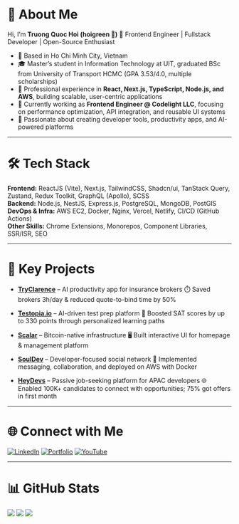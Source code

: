 

# 👋 About Me

Hi, I’m **Truong Quoc Hoi (hoigreen 🍏)**
🚀 Frontend Engineer | Fullstack Developer | Open-Source Enthusiast

* 📍 Based in Ho Chi Minh City, Vietnam
* 🎓 Master’s student in Information Technology at UIT, graduated BSc from University of Transport HCMC (GPA 3.53/4.0, multiple scholarships)
* 💼 Professional experience in **React, Next.js, TypeScript, Node.js, and AWS**, building scalable, user-centric applications
* 🔭 Currently working as **Frontend Engineer @ Codelight LLC**, focusing on performance optimization, API integration, and reusable UI systems
* 🌱 Passionate about creating developer tools, productivity apps, and AI-powered platforms

---

# 🛠 Tech Stack

**Frontend:** ReactJS (Vite), Next.js, TailwindCSS, Shadcn/ui, TanStack Query, Zustand, Redux Toolkit, GraphQL (Apollo), SCSS \
**Backend:** Node.js, NestJS, Express.js, PostgreSQL, MongoDB, PostGIS \
**DevOps & Infra:** AWS EC2, Docker, Nginx, Vercel, Netlify, CI/CD (GitHub Actions) \
**Other Skills:** Chrome Extensions, Monorepos, Component Libraries, SSR/ISR, SEO

---

# 📌 Key Projects

* **[TryClarence](https://www.tryclarence.com)** – AI productivity app for insurance brokers
  ⏱️ Saved brokers 3h/day & reduced quote-to-bind time by 50%

* **[Testopia.io](https://www.testopia.io)** – AI-driven test prep platform
  🎯 Boosted SAT scores by up to 330 points through personalized learning paths

* **[Scalar](https://scalar.org)** – Bitcoin-native infrastructure
  🖥️ Built interactive UI for homepage & management platform

* **[SoulDev](https://souldev.vercel.app)** – Developer-focused social network
  💬 Implemented messaging, collaboration, and deployed on AWS with Docker

* **[HeyDevs](https://dev.heydevs.io)** – Passive job-seeking platform for APAC developers
  🌐 Enabled 100K+ candidates to connect with opportunities; 75% got offers in first month

---

# 🌐 Connect with Me

[![LinkedIn](https://img.shields.io/badge/LinkedIn-%230077B5.svg?logo=linkedin\&logoColor=white)](https://linkedin.com/in/hoigreen)
[![Portfolio](https://img.shields.io/badge/Portfolio-%23000000.svg?logo=vercel\&logoColor=white)](https://hoigreen.vercel.app)
[![YouTube](https://img.shields.io/badge/YouTube-%23FF0000.svg?logo=YouTube\&logoColor=white)](https://youtube.com/@hoigreen)

---

# 📊 GitHub Stats

![](https://github-readme-stats.vercel.app/api?username=hoigreen\&theme=city_light\&hide_border=false\&include_all_commits=true\&count_private=true)
![](https://github-readme-streak-stats.herokuapp.com/?user=hoigreen\&theme=city_light\&hide_border=false)
![](https://github-readme-stats.vercel.app/api/top-langs/?username=hoigreen\&theme=city_light\&hide_border=false\&layout=compact)
